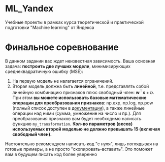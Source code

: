 # ML_Yandex
Учебные проекты в рамках курса теоретической и практической подготовки "Machine learning" от Яндекса
# Финальное соревнование
В данном задании вас ждет неизвестная зависимость. Ваша основная задача: **построить две лучших модели**, минимизирующих среднеквадратичную ошибку (MSE):
1. На первую модель не налагается ограничений.
2. Вторая модель должна быть **линейной**, т.е. представлять собой линейную комбинацию признаков плюс свободный член: $\boldsymbol{w}^{\top}\boldsymbol{x} + b$. При этом __вы можете использовать базовые математические операции для преобразования признаков__: np.exp, np.log, np.pow (полный список доступен в [документации](https://numpy.org/doc/stable/reference/routines.math.html)), а также линейные операции над ними (сумма, умножение на число и пр.). Для преобразования признаков вам будет необходимо написать функцию `my_transformation`. __Кол-во параметров (весов) используемых второй моделью не должно превышать 15 (включая свободный член).__

Настоятельно рекомендуем написать код "с нуля", лишь поглядывая на готовые примеры, а не просто "скопировать-вставить". Это поможет вам в будущем писать код более уверенно
